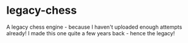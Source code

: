 # legacy-chess
A legacy chess engine - because I haven't uploaded enough attempts already! I made this one quite a few years back - hence the legacy!
